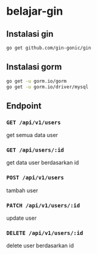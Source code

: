# belajar-gin

## Instalasi gin 
 ```bash
go get github.com/gin-gonic/gin
```
## Instalasi gorm

 ```bash
go get -u gorm.io/gorm
go get -u gorm.io/driver/mysql
```

## Endpoint

### `GET /api/v1/users`

get semua data user

### `GET /api/users/:id`

get data user berdasarkan id

### `POST /api/v1/users`

tambah user 

### `PATCH /api/v1/users/:id`

update user

### `DELETE /api/v1/users/:id`

delete user berdasarkan id
